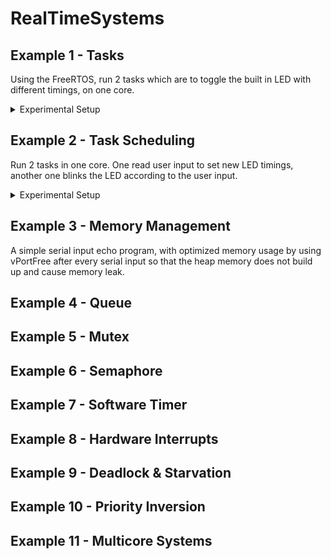 # RealTimeSystems

## Example 1 - Tasks

Using the FreeRTOS, run 2 tasks which are to toggle the built in LED with different timings, on one core.

<details>
<summary>Experimental Setup</summary>
<img src="https://github.com/mlhakimz/RealTimeSystems/blob/main/Example%201/Example1_Setup.jpg">
</details>

## Example 2 - Task Scheduling

Run 2 tasks in one core. One read user input to set new LED timings, another one blinks the LED according to the user input.

<details>
<summary>Experimental Setup</summary>
<img src="https://github.com/mlhakimz/RealTimeSystems/blob/main/Example%202/Example2_Setup.jpg">
</details>

## Example 3 - Memory Management

A simple serial input echo program, with optimized memory usage by using vPortFree after every serial input so that the heap memory does not build up and cause memory leak.

## Example 4 - Queue

## Example 5 - Mutex

## Example 6 - Semaphore

## Example 7 - Software Timer

## Example 8 - Hardware Interrupts

## Example 9 - Deadlock & Starvation

## Example 10 - Priority Inversion

## Example 11 - Multicore Systems
